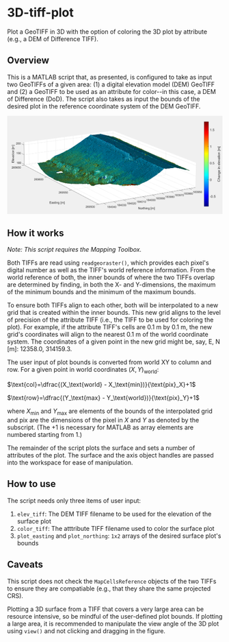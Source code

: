 # 3D-tiff-plot
Plot a GeoTIFF in 3D with the option of coloring the 3D plot by attribute (e.g., a DEM of Difference TIFF).

## Overview
This is a MATLAB script that, as presented, is configured to take as input two GeoTIFFs of a given area: (1) a digital elevation model (DEM) GeoTIFF and (2) a GeoTIFF to be used as an attribute for color--in this case, a DEM of Difference (DoD). The script also takes as input the bounds of the desired plot in the reference coordinate system of the DEM GeoTIFF.

![Example output showing an oblique view of an DEM of an earthen dam, colored by elevation change over time.](example_output.png)

## How it works
*Note: This script requires the Mapping Toolbox.*

Both TIFFs are read using `readgeoraster()`, which provides each pixel's digital number as well as the TIFF's world reference information. From the world reference of both, the inner bounds of where the two TIFFs overlap are determined by finding, in both the X- and Y-dimensions, the maximum of the minimum bounds and the minimum of the maximum bounds.

To ensure both TIFFs align to each other, both will be interpolated to a new grid that is created within the inner bounds. This new grid aligns to the level of precision of the attribute TIFF (i.e., the TIFF to be used for coloring the plot). For example, if the attribute TIFF's cells are 0.1 m by 0.1 m, the new grid's coordinates will align to the nearest 0.1 m of the world coordinate system. The coordinates of a given point in the new grid might be, say, E, N \[m\]: 12358.0, 314159.3.

The user input of plot bounds is converted from world XY to column and row. For a given point in world coordinates $(X,Y)_\text{world}$:

$\text{col}=\dfrac{(X_\text{world} - X_\text{min})}{\text{pix}_X}+1$

$\text{row}=\dfrac{(Y_\text{max} - Y_\text{world})}{\text{pix}_Y}+1$

where $X_\text{min}$ and $Y_\text{max}$ are elements of the bounds of the interpolated grid and $\text{pix}$ are the dimensions of the pixel in $X$ and $Y$ as denoted by the subscript. (The $+1$ is necessary for MATLAB as array elements are numbered starting from 1.)

The remainder of the script plots the surface and sets a number of attributes of the plot. The surface and the axis object handles are passed into the workspace for ease of manipulation.

## How to use
The script needs only three items of user input:

1. `elev_tiff`: The DEM TIFF filename to be used for the elevation of the surface plot
2. `color_tiff`: The atttribute TIFF filename used to color the surface plot
3. `plot_easting` and `plot_northing`: `1x2` arrays of the desired surface plot's bounds

## Caveats
This script does not check the `MapCellsReference` objects of the two TIFFs to ensure they are compatiable (e.g., that they share the same projected CRS). 

Plotting a 3D surface from a TIFF that covers a very large area can be resource intensive, so be mindful of the user-defined plot bounds. If plotting a large area, it is recommended to manipulate the view angle of the 3D plot using `view()` and not clicking and dragging in the figure.
